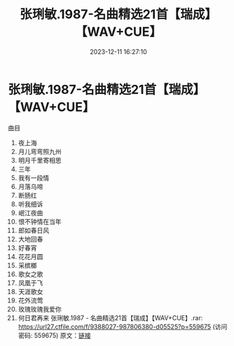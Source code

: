 ﻿---
title: 张琍敏.1987-名曲精选21首【瑞成】【WAV+CUE】
date: 2023-12-11 16:27:10
categories: WAV车载音乐、镜像
tags: 华语中文
---
# 张琍敏.1987-名曲精选21首【瑞成】【WAV+CUE】

曲目
01. 夜上海
02. 月儿弯弯照九州
03. 明月千里寄相思
04. 三年
05. 我有一段情
06. 月落乌啼
07. 断肠红
08. 听我细诉
09. 岷江夜曲
10. 恨不钟情在当年
11. 郎如春日风
12. 大地回春
13. 好春宵
14. 花花月圆
15. 采槟榔
16. 歌女之歌
17. 凤凰于飞
18. 天涯歌女
19. 花外流莺
20. 玫瑰玫瑰我爱你
21. 何日君再来
张琍敏.1987 - 名曲精选21首【瑞成】【WAV+CUE】.rar: https://url27.ctfile.com/f/9388027-987806380-d05525?p=559675
(访问密码: 559675)
原文：[链接](https://blog.sina.com.cn/s/blog_1647c7e76010313xa.html)